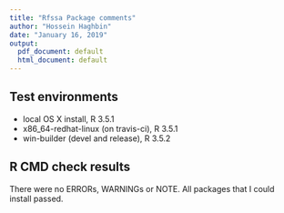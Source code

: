 ```yaml
---
title: "Rfssa Package comments"
author: "Hossein Haghbin"
date: "January 16, 2019"
output:
  pdf_document: default
  html_document: default
---
```


## Test environments
* local OS X install, R 3.5.1
* x86_64-redhat-linux (on travis-ci), R 3.5.1
* win-builder (devel and release), R 3.5.2

## R CMD check results
There were no ERRORs, WARNINGs or NOTE.
All packages that I could install passed.
